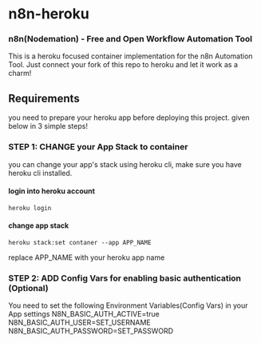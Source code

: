 # n8n-heroku

### n8n(Nodemation) - Free and Open Workflow Automation Tool

This is a heroku focused container implementation for the n8n Automation Tool. Just connect your fork of this repo to heroku and let it work as a charm!

## Requirements

you need to prepare your heroku app before deploying this project. given below in 3 simple steps!

### STEP 1: CHANGE your App Stack to container
you can change your app's stack using heroku cli, make sure you have heroku cli installed.

#### login into heroku account
    heroku login

#### change app stack
    heroku stack:set contaner --app APP_NAME
replace APP_NAME with your heroku app name

### STEP 2: ADD Config Vars for enabling basic authentication (Optional)
You need to set the following Environment Variables(Config Vars) in your App settings
    N8N_BASIC_AUTH_ACTIVE=true
    N8N_BASIC_AUTH_USER=SET_USERNAME
    N8N_BASIC_AUTH_PASSWORD=SET_PASSWORD


    
